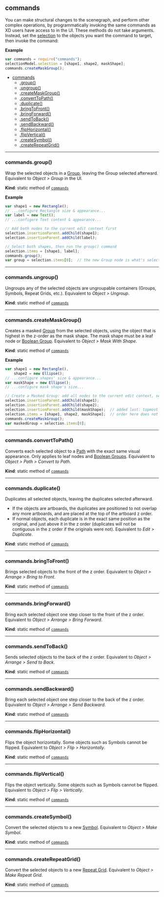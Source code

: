 <a name="module_commands"></a>

## commands
You can make structural changes to the scenegraph, and perform other complex operations, by programmatically invoking the same
commands as XD users have access to in the UI. These methods do not take arguments. Instead, set the [selection](selection.md) to the objects you
want the command to target, then invoke the command:

**Example**  
```js
var commands = require("commands");
selectionModel.selection = [shape1, shape2, maskShape];
commands.createMaskGroup();
```

* [commands](#module_commands)
    * [.group()](#module_commands.group)
    * [.ungroup()](#module_commands.ungroup)
    * [.createMaskGroup()](#module_commands.createMaskGroup)
    * [.convertToPath()](#module_commands.convertToPath)
    * [.duplicate()](#module_commands.duplicate)
    * [.bringToFront()](#module_commands.bringToFront)
    * [.bringForward()](#module_commands.bringForward)
    * [.sendToBack()](#module_commands.sendToBack)
    * [.sendBackward()](#module_commands.sendBackward)
    * [.flipHorizontal()](#module_commands.flipHorizontal)
    * [.flipVertical()](#module_commands.flipVertical)
    * [.createSymbol()](#module_commands.createSymbol)
    * [.createRepeatGrid()](#module_commands.createRepeatGrid)


* * *

<a name="module_commands.group"></a>

### commands.group()
Wrap the selected objects in a [Group](scenegraph.md#Group), leaving the Group selected afterward. Equivalent to _Object > Group_ in the UI.

**Kind**: static method of [<code>commands</code>](#module_commands)  

**Example**  
```js
var shape1 = new Rectangle();
// ...configure Rectangle size & appearance...
var label = new Text();
// ...configure Text content & appearance...

// Add both nodes to the current edit context first
selection.insertionParent.addChild(shape1);
selection.insertionParent.addChild(label);

// Select both shapes, then run the group() command
selection.items = [shape1, label];
commands.group();
var group = selection.items[0];  // the new Group node is what's selected afterward
```

* * *

<a name="module_commands.ungroup"></a>

### commands.ungroup()
Ungroups any of the selected objects are ungroupable containers (Groups, Symbols, Repeat Grids, etc.). Equivalent to _Object > Ungroup_.

**Kind**: static method of [<code>commands</code>](#module_commands)  

* * *

<a name="module_commands.createMaskGroup"></a>

### commands.createMaskGroup()
Creates a masked [Group](scenegraph.md#Group) from the selected objects, using the object that is highest in the z-order as the mask shape.
The mask shape must be a leaf node or [Boolean Group](scenegraph.md#BooleanGroup). Equivalent to _Object > Mask With Shape_.

**Kind**: static method of [<code>commands</code>](#module_commands)  

**Example**  
```js
var shape1 = new Rectangle(),
    shape2 = new Ellipse();
// ...configure shapes' size & appearance...
var maskShape = new Ellipse();
// ...configure mask shape's size...

// Create a Masked Group: add all nodes to the current edit context, select them, then run the createMaskGroup() command
selection.insertionParent.addChild(shape1);
selection.insertionParent.addChild(shape2);
selection.insertionParent.addChild(maskShape);  // added last: topmost in Z order
selection.items = [shape1, shape2, maskShape];  // order here does not matter
commands.createMaskGroup();
var maskedGroup = selection.items[0];
```

* * *

<a name="module_commands.convertToPath"></a>

### commands.convertToPath()
Converts each selected object to a [Path](scenegraph.md#Path) with the exact same visual appearance. Only applies to leaf nodes and
[Boolean Groups](scenegraph.md#BooleanGroup). Equivalent to _Object > Path > Convert to Path_.

**Kind**: static method of [<code>commands</code>](#module_commands)  

* * *

<a name="module_commands.duplicate"></a>

### commands.duplicate()
Duplicates all selected objects, leaving the duplicates selected afterward.
* If the objects are artboards, the duplicates are positioned to not overlap any more artboards, and are placed at the top of the
  artboard z order.
* If normal objects, each duplicate is in the exact same position as the original, and just above it in the z order (duplicates will
  not be contiguous in the z order if the originals were not).
Equivalent to _Edit > Duplicate_.

**Kind**: static method of [<code>commands</code>](#module_commands)  

* * *

<a name="module_commands.bringToFront"></a>

### commands.bringToFront()
Brings selected objects to the front of the z order. Equivalent to _Object > Arrange > Bring to Front_.

**Kind**: static method of [<code>commands</code>](#module_commands)  

* * *

<a name="module_commands.bringForward"></a>

### commands.bringForward()
Bring each selected object one step closer to the front of the z order. Equivalent to _Object > Arrange > Bring Forward_.

**Kind**: static method of [<code>commands</code>](#module_commands)  

* * *

<a name="module_commands.sendToBack"></a>

### commands.sendToBack()
Sends selected objects to the back of the z order. Equivalent to _Object > Arrange > Send to Back_.

**Kind**: static method of [<code>commands</code>](#module_commands)  

* * *

<a name="module_commands.sendBackward"></a>

### commands.sendBackward()
Bring each selected object one step closer to the back of the z order. Equivalent to _Object > Arrange > Send Backward_.

**Kind**: static method of [<code>commands</code>](#module_commands)  

* * *

<a name="module_commands.flipHorizontal"></a>

### commands.flipHorizontal()
Flips the object horizontally. Some objects such as Symbols cannot be flipped. Equivalent to _Object > Flip > Horizontally_.

**Kind**: static method of [<code>commands</code>](#module_commands)  

* * *

<a name="module_commands.flipVertical"></a>

### commands.flipVertical()
Flips the object vertically. Some objects such as Symbols cannot be flipped. Equivalent to _Object > Flip > Vertically_.

**Kind**: static method of [<code>commands</code>](#module_commands)  

* * *

<a name="module_commands.createSymbol"></a>

### commands.createSymbol()
Convert the selected objects to a new [Symbol](scenegraph.md#SymbolInstance). Equivalent to _Object > Make Symbol_.

**Kind**: static method of [<code>commands</code>](#module_commands)  

* * *

<a name="module_commands.createRepeatGrid"></a>

### commands.createRepeatGrid()
Convert the selected objects to a new [Repeat Grid](scenegraph.md#RepeatGrid). Equivalent to _Object > Make Repeat Grid_.

**Kind**: static method of [<code>commands</code>](#module_commands)  

* * *

